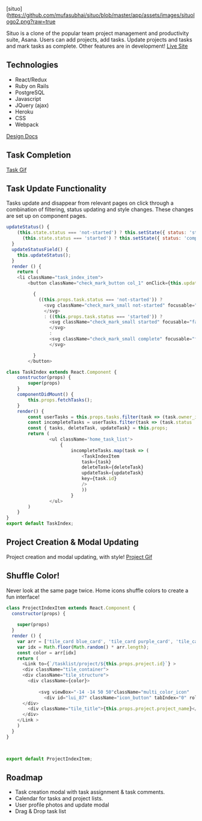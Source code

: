 [situo](https://github.com/mufasubhai/situo/blob/master/app/assets/images/situologo2.png?raw=true

Situo is a clone of the popular team project management and productivity suite, Asana. Users can add projects, add tasks. Update projects and tasks and mark tasks as complete. Other features are in development!
[Live Site](https://situo.herokuapp.com/)


## Technologies
* React/Redux
* Ruby on Rails
* PostgreSQL
* Javascript
* JQuery (ajax)
* Heroku
* CSS
* Webpack

[Design Docs](https://github.com/mufasubhai/situo/wiki)

## Task Completion 
[Task Gif](https://github.com/mufasubhai/situo/blob/master/app/assets/images/taskgif.gif?raw=true)


## Task Update Functionality

Tasks update and disappear from relevant pages on click through a combination of filtering, status updating and style changes. These changes are set up on component pages. 
```javascript
updateStatus() {
    (this.state.status === 'not-started') ? this.setState({ status: 'started' }, () => this.props.updateTask(this.state)) :
      (this.state.status === 'started') ? this.setState({ status: 'complete' }, () => this.props.updateTask(this.state)) : this.setState({ status: 'not-started' }, () => this.props.updateTask(this.state))
  }
  updateStatusField() {
    this.updateStatus();
  }
  render () {
    return (
    <li className="task_index_item">
        <button className="check_mark_button col_1" onClick={this.updateStatusField}>

          {
            ((this.props.task.status === 'not-started')) ?
              <svg className="check_mark_small not-started" focusable="false" viewBox="0 0 32 32">
              </svg>
              : ((this.props.task.status === 'started')) ?
                <svg className="check_mark_small started" focusable="false" viewBox="0 0 32 32">
                </svg>
                :
                <svg className="check_mark_small complete" focusable="false" viewBox="0 0 32 32">
                </svg>

          }
        </button>
```

```javascript
class TaskIndex extends React.Component {
    constructor(props) {
        super(props)
    }
    componentDidMount() {
        this.props.fetchTasks(); 
    }
    render() {   
        const userTasks = this.props.tasks.filter(task => (task.owner_id === this.props.id ));
        const incompleteTasks = userTasks.filter(task => (task.status !== 'complete'));
        const { tasks, deleteTask, updateTask} = this.props;
        return ( 
                <ul className='home_task_list'>
                    {
                        incompleteTasks.map(task => (
                            <TaskIndexItem
                            task={task}
                            deleteTask={deleteTask}
                            updateTask={updateTask}
                            key={task.id}
                            />
                            ))                    
                        }
                </ul>
        )
    }
}
export default TaskIndex;   
```
## Project Creation & Modal Updating
Project creation and modal updating, with style!
[Project Gif](https://github.com/mufasubhai/situo/blob/master/app/assets/images/projectgif.gif?raw=true)


## Shuffle Color!

Never look at the same page twice. Home icons shuffle colors to create a fun interface!
```javascript
class ProjectIndexItem extends React.Component {
  constructor(props) {
    
    super(props)
  }
  render () {
    var arr = ['tile_card blue_card', 'tile_card purple_card', 'tile_card red_card', 'tile_card pink_card'];
    var idx = Math.floor(Math.random() * arr.length);
    const color = arr[idx]
    return ( 
      <Link to={`/tasklist/project/${this.props.project.id}`} >
      <div className="tile_container">  
      <div className="tile_structure">
        <div className={color}>
      
            <svg viewBox="-14 -14 50 50"className="multi_color_icon"   title="board" services="[object Object]"></svg>
              <div id="lui_87" className="icon_button" tabIndex="0" role="button" aria-disabled="false" aria-pressed="false"></div></div>
      </div>
        <div className="tile_title">{this.props.project.project_name}</div>
      </div>
    </Link >
    )
  }
}
  


export default ProjectIndexItem;
```


## Roadmap
* Task creation modal with task assignment & task comments.
* Calendar for tasks and project lists.
* User profile photos and update modal
* Drag & Drop task list